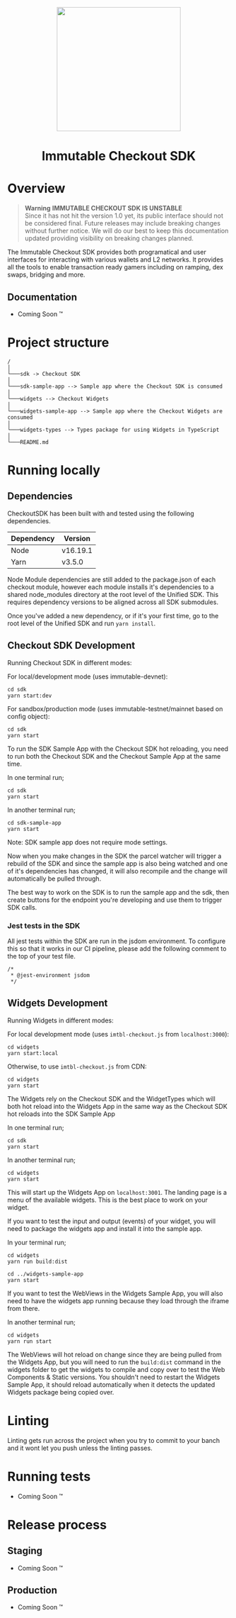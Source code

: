 <div align="center">
  <p align="center">
    <a href="https://docs.x.immutable.com/docs">
      <img src="https://cdn.dribbble.com/users/1299339/screenshots/7133657/media/837237d447d36581ebd59ec36d30daea.gif" width="280"/>
    </a>
  </p>
  <h1>Immutable Checkout SDK</h1>
</div>

# Overview

> **Warning** **IMMUTABLE CHECKOUT SDK IS UNSTABLE** <br/>
> Since it has not hit the version 1.0 yet, its public interface should not be considered final. Future releases may include breaking changes without further notice. We will do our best to keep this documentation updated providing visibility on breaking changes planned.

The Immutable Checkout SDK provides both programatical and user interfaces for interacting with various wallets and L2 networks. It provides all the tools to enable transaction ready gamers including on ramping, dex swaps, bridging and more.

## Documentation

- Coming Soon &trade;

# Project structure

```
/
│
└───sdk -> Checkout SDK
│
└───sdk-sample-app --> Sample app where the Checkout SDK is consumed
│
└───widgets --> Checkout Widgets
│
└───widgets-sample-app --> Sample app where the Checkout Widgets are consumed
│
└───widgets-types --> Types package for using Widgets in TypeScript
│
└───README.md
```

# Running locally

## Dependencies

CheckoutSDK has been built with and tested using the following dependencies.

| Dependency | Version  |
| ---------- | -------- |
| Node       | v16.19.1 |
| Yarn       | v3.5.0   |

Node Module dependencies are still added to the package.json of each checkout module, however each module installs it's dependencies to a shared node_modules directory at the root level of the Unified SDK. This requires dependency versions to be aligned across all SDK submodules.

Once you've added a new dependency, or if it's your first time, go to the root level of the Unified SDK and run `yarn install`.

## Checkout SDK Development

Running Checkout SDK in different modes:

For local/development mode (uses immutable-devnet):
```
cd sdk
yarn start:dev
```

For sandbox/production mode (uses immutable-testnet/mainnet based on config object):
```
cd sdk
yarn start
```

To run the SDK Sample App with the Checkout SDK hot reloading, you need to run both the Checkout SDK and the Checkout Sample App at the same time.

In one terminal run;

```
cd sdk
yarn start
```

In another terminal run;

```
cd sdk-sample-app
yarn start
```
Note: SDK sample app does not require mode settings.

Now when you make changes in the SDK the parcel watcher will trigger a rebuild of the SDK and since the sample app is also being watched and one of it's dependencies has changed, it will also recompile and the change will automatically be pulled through.

The best way to work on the SDK is to run the sample app and the sdk, then create buttons for the endpoint you're developing and use them to trigger SDK calls.

### Jest tests in the SDK

All jest tests within the SDK are run in the jsdom environment. To configure this so that it works in our CI pipeline, please add the following comment to the top of your test file.

```
/*
 * @jest-environment jsdom
 */
```

## Widgets Development

Running Widgets in different modes:

For local development mode (uses `imtbl-checkout.js` from `localhost:3000`):
```
cd widgets
yarn start:local
```

Otherwise, to use `imtbl-checkout.js` from CDN:
```
cd widgets
yarn start
```

The Widgets rely on the Checkout SDK and the WidgetTypes which will both hot reload into the Widgets App in the same way as the Checkout SDK hot reloads into the SDK Sample App

In one terminal run;

```
cd sdk
yarn start
```

In another terminal run;

```
cd widgets
yarn start
```

This will start up the Widgets App on `localhost:3001`. The landing page is a menu of the available widgets. This is the best place to work on your widget.

If you want to test the input and output (events) of your widget, you will need to package the widgets app and install it into the sample app.

In your terminal run;

```
cd widgets
yarn run build:dist

cd ../widgets-sample-app
yarn start
```

If you want to test the WebViews in the Widgets Sample App, you will also need to have the widgets app running because they load through the iframe from there.

In another terminal run;

```
cd widgets
yarn run start
```

The WebViews will hot reload on change since they are being pulled from the Widgets App, but you will need to run the `build:dist` command in the widgets folder to get the widgets to compile and copy over to test the Web Components & Static versions. You shouldn't need to restart the Widgets Sample App, it should reload automatically when it detects the updated Widgets package being copied over.

# Linting

Linting gets run across the project when you try to commit to your banch and it wont let you push unless the linting passes.

# Running tests

- Coming Soon &trade;

# Release process

## Staging

- Coming Soon &trade;

## Production

- Coming Soon &trade;
